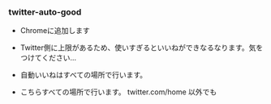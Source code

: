 ### twitter-auto-good

- Chromeに追加します  

- Twitter側に上限があるため、使いすぎるといいねができなるなります。気をつけてください...

- 自動いいねはすべての場所で行います。

- こちらすべての場所で行います。 twitter.com/home 以外でも
